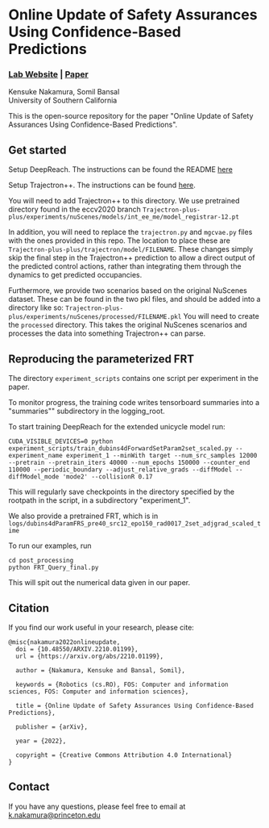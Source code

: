 # Online Update of Safety Assurances Using Confidence-Based Predictions
### [Lab Website](https://smlbansal.github.io/sia-lab/index.html) | [Paper](https://arxiv.org/abs/2210.01199)<br>

Kensuke Nakamura,
Somil Bansal<br>
University of Southern California

This is the open-source repository for the paper "Online Update of Safety Assurances Using Confidence-Based Predictions".

## Get started
Setup DeepReach. The instructions can be found the README [here](https://github.com/smlbansal/deepreach)

Setup Trajectron++. The instructions can be found [here](https://github.com/StanfordASL/Trajectron-plus-plus).

You will need to add Trajectron++ to this directory. We use pretrained directory found in the eccv2020 branch `Trajectron-plus-plus/experiments/nuScenes/models/int_ee_me/model_registrar-12.pt`

In addition, you will need to replace the `trajectron.py` and `mgcvae.py` files with the ones provided in this repo. The location to place these are `Trajectron-plus-plus/trajectron/model/FILENAME`. These changes simply skip the final step in the Trajectron++ prediction to allow a direct output of the predicted control actions, rather than integrating them through the dynamics to get predicted occupancies.

Furthermore, we provide two scenarios based on the original NuScenes dataset. These can be found in the two pkl files, and should be added into a directory like so: `Trajectron-plus-plus/experiments/nuScenes/processed/FILENAME.pkl`
You will need to create the `processed` directory. This takes the original NuScenes scenarios and processes the data into something Trajectron++ can parse.

## Reproducing the parameterized FRT
The directory `experiment_scripts` contains one script per experiment in the paper.

To monitor progress, the training code writes tensorboard summaries into a "summaries"" subdirectory in the logging_root.

To start training DeepReach for the extended unicycle model run:
```
CUDA_VISIBLE_DEVICES=0 python experiment_scripts/train_dubins4dForwardSetParam2set_scaled.py --experiment_name experiment_1 --minWith target --num_src_samples 12000 --pretrain --pretrain_iters 40000 --num_epochs 150000 --counter_end 110000 --periodic_boundary --adjust_relative_grads --diffModel --diffModel_mode 'mode2' --collisionR 0.17
```
This will regularly save checkpoints in the directory specified by the rootpath in the script, in a subdirectory "experiment_1". 

We also provide a pretrained FRT, which is in `logs/dubins4dParamFRS_pre40_src12_epo150_rad0017_2set_adjgrad_scaled_time`   


To run our examples, run 
```
cd post_processing
python FRT_Query_final.py 
```

This will spit out the numerical data given in our paper.

## Citation
If you find our work useful in your research, please cite:
```
@misc{nakamura2022onlineupdate,
  doi = {10.48550/ARXIV.2210.01199},
  url = {https://arxiv.org/abs/2210.01199},
  
  author = {Nakamura, Kensuke and Bansal, Somil},
  
  keywords = {Robotics (cs.RO), FOS: Computer and information sciences, FOS: Computer and information sciences},
  
  title = {Online Update of Safety Assurances Using Confidence-Based Predictions},
  
  publisher = {arXiv},
  
  year = {2022},
  
  copyright = {Creative Commons Attribution 4.0 International}
}
```

## Contact
If you have any questions, please feel free to email at k.nakamura@princeton.edu


